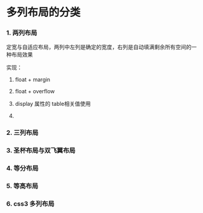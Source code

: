 # 多列布局的分类
### 1. 两列布局
定宽与自适应布局，两列中左列是确定的宽度，右列是自动填满剩余所有空间的一种布局效果

实现：
1. float + margin

2. float + overflow 

3. display 属性的 table相关值使用
4. 
### 2. 三列布局

### 3. 圣杯布局与双飞翼布局

### 4. 等分布局

### 5. 等高布局

### 6. css3 多列布局